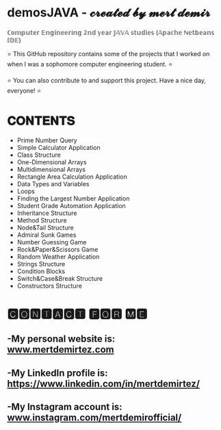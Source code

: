 # demosJAVA - 𝓬𝓻𝓮𝓪𝓽𝓮𝓭 𝓫𝔂 𝓶𝓮𝓻𝓽 𝓭𝓮𝓶𝓲𝓻
 
 ℂ𝕠𝕞𝕡𝕦𝕥𝕖𝕣 𝔼𝕟𝕘𝕚𝕟𝕖𝕖𝕣𝕚𝕟𝕘 𝟚𝕟𝕕 𝕪𝕖𝕒𝕣 𝕁𝔸𝕍𝔸 𝕤𝕥𝕦𝕕𝕚𝕖𝕤 (𝔸𝕡𝕒𝕔𝕙𝕖 ℕ𝕖𝕥𝕓𝕖𝕒𝕟𝕤 𝕀𝔻𝔼)
 
 ⭐ This GitHub repository contains some of the projects that I worked on when I was a sophomore computer engineering student. ⭐
 
 ⭐ You can also contribute to and support this project. Have a nice day, everyone! ⭐
 
 
 
 
# 𝐂𝐎𝐍𝐓𝐄𝐍𝐓𝐒

- Prime Number Query
- Simple Calculator Application
- Class Structure
- One-Dimensional Arrays
- Multidimensional Arrays
- Rectangle Area Calculation Application
- Data Types and Variables 
- Loops
- Finding the Largest Number Application
- Student Grade Automation Application
- Inheritance Structure
- Method Structure
- Node&Tail Structure
- Admiral Sunk Games
- Number Guessing Game
- Rock&Paper&Scissors Game
- Random Weather Application
- Strings Structure
- Condition Blocks
- Switch&Case&Break Structure
- Constructors Structure


# 🅲🅾🅽🆃🅰🅲🆃 🅵🅾🆁 🅼🅴
-My personal website is: www.mertdemirtez.com
- 
-My LinkedIn profile is: https://www.linkedin.com/in/mertdemirtez/
-
-My Instagram account is: www.instagram.com/mertdemirofficial/
-



